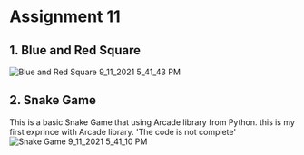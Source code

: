 # Assignment 11
## 1. Blue and Red Square
![Blue and Red Square 9_11_2021 5_41_43 PM](https://user-images.githubusercontent.com/88179607/132949360-fd3ad1a9-882d-4f75-a677-d0d5ac9c820b.png)
## 2. Snake Game
This is a basic Snake Game that using Arcade library from Python. this is my first exprince with Arcade library. 'The code is not complete'
![Snake Game 9_11_2021 5_41_10 PM](https://user-images.githubusercontent.com/88179607/132949403-8fccb7d9-91fb-4ada-a163-28302bf848a1.png)
